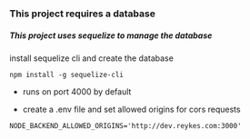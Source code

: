 ### This project requires a database

##### This project uses sequelize to manage the database

install sequelize cli and create the database
```
npm install -g sequelize-cli
```

- runs on port 4000 by default


- create a .env file and set allowed origins for cors requests

```
NODE_BACKEND_ALLOWED_ORIGINS='http://dev.reykes.com:3000'
```
